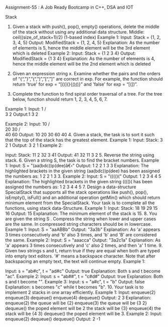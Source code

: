 Assignment-55 : A Job Ready Bootcamp in C++, DSA and IOT

Stack

1. Given a stack with push(), pop(), empty() operations, delete the middle of the stack without using any additional data structure.
        Middle: ceil((size_of_stack+1)/2) (1-based index)
        Example 1:
        Input:
        Stack = {1, 2, 3, 4, 5}
        Output:
        ModifiedStack = {1, 2, 4, 5}
        Explanation: As the number of elements is 5, hence the middle element will be the 3rd element which is deleted
        Example 2:
        Input:
        Stack = {1 2 3 4}
        Output:
        ModifiedStack = {1 3 4}
        Explanation: As the number of elements is 4, hence the middle element will be the 2nd element which is deleted

2. Given an expression string x. Examine whether the pairs and the orders of
“{“,”}”,”(“,”)”,”[“,”]” are correct in exp.
For example, the function should return 'true' for exp = “[()]{}{[()()]()}” and 'false' for
exp = “[(])”.
3. Complete the function to find spiral order traversal of a tree. For the tree below,
function should return 1, 2, 3, 4, 5, 6, 7.

Example 1:
Input:
1
/ \
3 2
Output:1 3 2

Example 2:
Input:
10
/ \
20 30
/ \
40 60
Output: 10 20 30 60 40
4. Given a stack, the task is to sort it such that the top of the stack has the greatest
element.
Example 1:
Input:
Stack: 3 2 1
Output: 3 2 1
Example 2:

Input:
Stack: 11 2 32 3 41
Output: 41 32 11 3 2
5. Reverse the string using stack.
6. Given a string S, the task is to find the bracket numbers.
Example 1:
Input: S = "(aa(bdc))p(dee)â€‹"
Output: 1 2 2 1 3 3
Explanation: The highlighted brackets in the given string (aa(bdc))p(dee) has been
assigned the numbers as: 1 2 2 1 3 3.
Example 2:
Input: S = "(((()("
Output: 1 2 3 4 4 5
Explanation: The highlighted brackets in
the given string (((()( has been assigned
the numbers as: 1 2 3 4 4 5
7. Design a data-structure SpecialStack that supports all the stack operations like
push(), pop(), isEmpty(), isFull() and an additional operation getMin() which should
return minimum element from the SpecialStack. Your task is to complete all the
functions, using stack data-Structure.
Example 1:
Input:
Stack: 18 19 29 15 16
Output: 15
Explanation:
The minimum element of the stack is 15.
8. You are given the string S . Compress the string when lower and upper cases are the
same. In compressed string characters should be in lowercase.
Example 1:
Input: S = "aaABBb"
Output: "3a3b"
Explanation: As 'a' appears 3 times consecutively and 'b' also 3 times, and 'b' and 'B'
are considered the same.
Example 2:
Input: S = "aaacca"
Output: "3a2c1a"
Explanation: As 'a' appears 3 times consecutively and 'c' also 2 times, and then 'a' 1
time.
9. Given two strings s and t, return true if they are equal when both are typed into empty
text editors. '#' means a backspace character. Note that after backspacing an empty
text, the text will continue empty.
Example 1:

Input: s = "ab#c", t = "ad#c"
Output: true
Explanation: Both s and t become "ac".
Example 2:
Input: s = "ab##", t = "c#d#"
Output: true
Explanation: Both s and t become "".
Example 3:
Input: s = "a#c", t = "b"
Output: false
Explanation: s becomes "c" while t becomes "b".
10. Your task is to implement 2 stacks in one array efficiently.
Example 1:
Input:
enqueue(2)
enqueue(3)
dequeue()
enqueue(4)
dequeue()
Output: 2 3
Explanation:
enqueue(2) the queue will be {2}
enqueue(3) the queue will be {3 2}
dequeue() the poped element will be 2
the stack will be {3}
enqueue(4) the stack will be {4 3}
dequeue() the poped element will be 3.
Example 2:
Input:
enqueue(2)
dequeue()
dequeue()
Output: 2 -1
